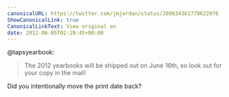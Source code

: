 ```yaml
---
canonicalURL: https://twitter.com/jmjordan/status/209834361770622976
ShowCanonicalLink: true
CanonicalLinkText: View original on
date: 2012-06-05T02:29:45+00:00
---
```

@tapsyearbook:

> The 2012 yearbooks will be shipped out on June 16th, so look out for your copy in the mail!

Did you intentionally move the print date back?